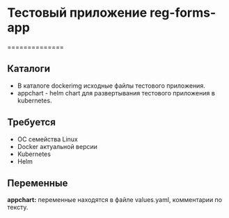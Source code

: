 # Тестовый приложение reg-forms-app
==============

Каталоги
---------

* В каталоге dockerimg исходные файлы тестового приложения.
* appchart - helm chart для развертывания тестового приложения в kubernetes.


Требуется
---------

* ОС семейства Linux
* Docker актуальной версии
* Kubernetes
* Helm


Переменные
-----------

**appchart:** переменные находятся в файле values.yaml, комментарии по тексту.

